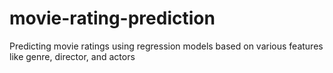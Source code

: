 # movie-rating-prediction
Predicting movie ratings using regression models based on various features like genre, director, and actors
